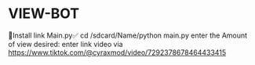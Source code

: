 # VIEW-BOT
🔰Install link Main.py✅
cd /sdcard/Name/python main.py
enter the Amount of view desired:
enter link video via https://www.tiktok.com/@cyraxmod/video/7292378678464433415
